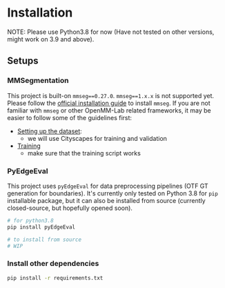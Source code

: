 # Installation

NOTE: Please use Python3.8 for now (Have not tested on other versions, might work on 3.9 and above).

## Setups

### MMSegmentation

This project is built-on `mmseg==0.27.0`.
`mmseg==1.x.x` is not supported yet.
Please follow the [official installation guide](https://mmsegmentation.readthedocs.io/en/latest/get_started.html) to install `mmseg`.
If you are not familiar with `mmseg` or other OpenMM-Lab related frameworks, it may be easier to follow some of the guidelines first:
- [Setting up the dataset](https://github.com/open-mmlab/mmsegmentation/blob/master/docs/en/dataset_prepare.md):
  - we will use Cityscapes for training and validation
- [Training](https://github.com/open-mmlab/mmsegmentation/blob/master/docs/en/train.md)
  - make sure that the training script works


### PyEdgeEval

This project uses `pyEdgeEval` for data preprocessing pipelines (OTF GT generation for boundaries).
It's currently only tested on Python 3.8 for `pip` installable package, but it can also be installed from source (currently closed-source, but hopefully opened soon).

```Bash
# for python3.8
pip install pyEdgeEval

# to install from source
# WIP
```

### Install other dependencies

```Bash
pip install -r requirements.txt
```

